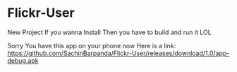 # Flickr-User
New Project If you wanna Install Then you have to build and run it LOL

Sorry You have this app on your phone now 
Here is a link:
https://github.com/SachinBarpanda/Flickr-User/releases/download/1.0/app-debug.apk

